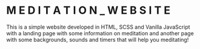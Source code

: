 # M E D I T A T I O N _ W E B S I T E

This is a simple website developed in HTML, SCSS and Vanilla JavaScript with a landing page with some information on meditation and another page with some backgrounds, sounds and timers that will help you meditating!
